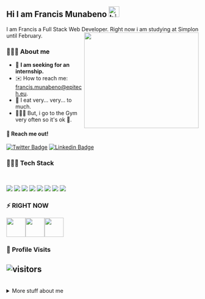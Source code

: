 ## Hi I am Francis Munabeno <img src="https://user-images.githubusercontent.com/1303154/88677602-1635ba80-d120-11ea-84d8-d263ba5fc3c0.gif" width="28px" alt="hi">

I am Francis a Full Stack Web Developer. Right now i am studying at Simplon until February.
<img  align="right" src="https://camo.githubusercontent.com/992babdffd8c74a1502de375fbdf7e4d54773242/68747470733a2f2f6d656469612e67697068792e636f6d2f6d656469612f53576f536b4e36447854737a71494b4571762f67697068792e676966" width="300" height="250" />

### 🦸🏾‍♂️ About me

- 📢  **I am seeking for an internship.**
- ✉️   How to reach me: francis.munabeno@epitech.eu.
- 🙈  I eat very... very... to much.
- 🏃🏾‍♂️  But, i go to the Gym very often so it's ok 😬. 

#### 📮 Reach me out!

[![Twitter Badge](https://img.shields.io/badge/-@francis-1ca0f1?style=flat&labelColor=1ca0f1&logo=twitter&logoColor=white&link=https://twitter.com/Ipenywis)](https://twitter.com/Francis_Dev1) 
[![Linkedin Badge](https://img.shields.io/badge/-francis-0e76a8?style=flat&labelColor=0e76a8&logo=linkedin&logoColor=white)](https://www.linkedin.com/in/francis-munabeno-b5a730a4/)

###  👨🏾‍💻 Tech Stack

<br />

<img src="https://camo.githubusercontent.com/32695585a403bbfb757e6d57b9119a2146a161e1/68747470733a2f2f696d672e736869656c64732e696f2f62616467652f2d48544d4c352d2532334534344432373f7374796c653d666c61742d737175617265266c6f676f3d68746d6c35266c6f676f436f6c6f723d666666666666"> <img src="https://camo.githubusercontent.com/6a36784cf6b9088ea7943b38d217d53689c4c8de/68747470733a2f2f696d672e736869656c64732e696f2f62616467652f2d435353332d2532333135373242363f7374796c653d666c61742d737175617265266c6f676f3d63737333"> <img src="https://camo.githubusercontent.com/1fb5bf578dbb1888e000d0ba118e2101d9292aed/68747470733a2f2f696d672e736869656c64732e696f2f62616467652f2d536173732d2532334343363639393f7374796c653d666c61742d737175617265266c6f676f3d73617373266c6f676f436f6c6f723d666666666666"> <img src="https://camo.githubusercontent.com/8153de466387f65a3af42613febb9764b66bec8f/68747470733a2f2f696d672e736869656c64732e696f2f62616467652f2d4a6176615363726970742d2532334637444631433f7374796c653d666c61742d737175617265266c6f676f3d6a617661736372697074266c6f676f436f6c6f723d303030303030266c6162656c436f6c6f723d25323346374446314326636f6c6f723d253233464643453541"> <img src="https://camo.githubusercontent.com/95d4c56444d87a160bb227b0557d1990bffd7d16/68747470733a2f2f696d672e736869656c64732e696f2f62616467652f2d5675652e6a732d2532333263336535303f7374796c653d666c61742d737175617265266c6f676f3d5675652e6a73"> <img src="https://camo.githubusercontent.com/14ac15713762367e95e886b97a39205b1bd45937/68747470733a2f2f696d672e736869656c64732e696f2f62616467652f2d52656163742d2532333238324333343f7374796c653d666c61742d737175617265266c6f676f3d7265616374"> <img src="https://camo.githubusercontent.com/b442f8d12bb191a3c0b05e8a70567bf685cdda0b/68747470733a2f2f696d672e736869656c64732e696f2f62616467652f2d4769742d2532334630353033323f7374796c653d666c61742d737175617265266c6f676f3d676974266c6f676f436f6c6f723d253233666666666666"> <img src="https://camo.githubusercontent.com/547c88fb2c1a1c55a03ccdeb629bed3a58c88701/68747470733a2f2f696d672e736869656c64732e696f2f62616467652f2d5653436f64652d2532333030374143433f7374796c653d666c61742d737175617265266c6f676f3d76697375616c2d73747564696f2d636f6465">

### ⚡ RIGHT NOW


<img src="https://camo.githubusercontent.com/19de67baa6e5a6594c50a400d466144108a616b0/68747470733a2f2f6d65646961332e67697068792e636f6d2f6d656469612f6c6e377a32655772696951416c6c6656636e2f323030772e77656270" height="50" width="50"><img src="https://camo.githubusercontent.com/5a854f8dc065b628da0dd42fd83eddaf07e75027/68747470733a2f2f692e67697068792e636f6d2f6d656469612f654e41736a4f353574506267616f72376d612f323030772e77656270" height="50" width="50"><img src="https://camo.githubusercontent.com/b28ddbc336de77410586317794102d6b895be603/68747470733a2f2f692e67697068792e636f6d2f6d656469612f56674774686b68557647674f6974375939692f3230302e77656270" height="50" width="50">

### 🧸 Profile Visits 

## ![visitors](https://visitor-badge.glitch.me/badge?page_id=ProFrancis.ProFrancis)

<br />

<details>
<summary>
More stuff about me
</summary>

## 🚀 Github Stats

![Anurag's github stats](https://github-readme-stats.vercel.app/api?username=ProFrancis&hide=contribs,prs&theme=onedark&include_all_commits=true&count_private=true)

<br />

### 📊 Stats Working

<!--START_SECTION:waka-->
```text
Markdown     1 hr 35 mins    █████████████████▓░░░░░░░   71.16 % 
YAML         29 mins         █████▓░░░░░░░░░░░░░░░░░░░   22.33 % 
JavaScript   7 mins          █▒░░░░░░░░░░░░░░░░░░░░░░░   05.68 % 
Other        1 min           ▒░░░░░░░░░░░░░░░░░░░░░░░░   00.84 % 
```
<!--END_SECTION:waka-->

</details>
